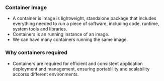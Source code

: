 ### Container Image
- A container is image is lightweight, standalone package that includes everything needed to run a piece of software, including code, runtime, system tools and libraries.
- Containers is an running instance of an image.
- We can have many containers running the same image.

### Why containers required
- Containers are required for efficient and consistent application deployment and management, ensuring portablility and scalability accorss different environments.
